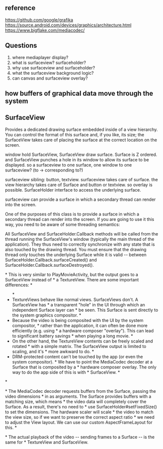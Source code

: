 ## reference
https://github.com/google/grafika
https://source.android.com/devices/graphics/architecture.html
https://www.bigflake.com/mediacodec/

## Questions
1. where mediaplayer display?
2. what is surfaceview? surfaceholder?
3. why use surfaceview and surfaceholder?
4. what the surfaceview background logic?
5. can canvas and surfaceview overlay?

## how buffers of graphical data move through the system

## SurfaceView
Provides a dedicated drawing surface embedded inside of a view hierarchy. You can control the format of this surface and, if you like, its size; the SurfaceView takes care of placing the surface at the correct location on the screen.

window hold SurfaceView, SurfaceView draw surface. Surface is Z ordered. and SurfaceView punches a hole in its window to allow its surface to be displayed.
so a surfaceview to one surface, one window to one surfaceview? (to -> corresponding to?)

surfaceview sibling: button, textview.
surfaceview takes care of surface.
the view hierarchy takes care of Surface and button or textview. so overlay is possible.
SurfaceHolder interface to access the underlying surface.

surfaceview can provide a surface in which a secondary thread can render into the screen.

One of the purposes of this class is to provide a surface in which a secondary thread can render into the screen. If you are going to use it this way, you need to be aware of some threading semantics:

All SurfaceView and SurfaceHolder.Callback methods will be called from the thread running the SurfaceView's window (typically the main thread of the application). They thus need to correctly synchronize with any state that is also touched by the drawing thread.
You must ensure that the drawing thread only touches the underlying Surface while it is valid -- between SurfaceHolder.Callback.surfaceCreated() and SurfaceHolder.Callback.surfaceDestroyed().

<p>
 * This is very similar to PlayMovieActivity, but the output goes to a SurfaceView instead of
 * a TextureView.  There are some important differences:
 * <ul>
 *   <li> TextureViews behave like normal views.  SurfaceViews don't.  A SurfaceView has
 *        a transparent "hole" in the UI through which an independent Surface layer can
 *        be seen.  This Surface is sent directly to the system graphics compositor.
 *   <li> Because the video is being composited with the UI by the system compositor,
 *        rather than the application, it can often be done more efficiently (e.g. using
 *        a hardware composer "overlay").  This can lead to significant battery savings
 *        when playing a long movie.
 *   <li> On the other hand, the TextureView contents can be freely scaled and rotated
 *        with a simple matrix.  The SurfaceView output is limited to scaling, and it's
 *        more awkward to do.
 *   <li> DRM-protected content can't be touched by the app (or even the system compositor).
 *        We have to point the MediaCodec decoder at a Surface that is composited by a
 *        hardware composer overlay.  The only way to do the app side of this is with
 *        SurfaceView.
 * </ul>
 * <p>
 * The MediaCodec decoder requests buffers from the Surface, passing the video dimensions
 * in as arguments.  The Surface provides buffers with a matching size, which means
 * the video data will completely cover the Surface.  As a result, there's no need to
 * use SurfaceHolder#setFixedSize() to set the dimensions.  The hardware scaler will scale
 * the video to match the view size, so if we want to preserve the correct aspect ratio
 * we need to adjust the View layout.  We can use our custom AspectFrameLayout for this.
 * <p>
 * The actual playback of the video -- sending frames to a Surface -- is the same for
 * TextureView and SurfaceView.
 </p>
